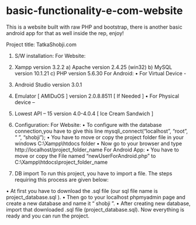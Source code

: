 # basic-functionality-e-com-website
This is a website built with raw PHP and bootstrap, there is another basic android app for that as well inside the rep, enjoy!
 
 
 Project title: TatkaShobji.com 

1. S/W installation:
For Website: 
 1. Xampp version 3.2.2
 a) Apache version 2.4.25 (win32)
 b) MySQL version 10.1.21
 c) PHP version 5.6.30
For Android:
• For Virtual Device -
1. Android Studio version 3.0.1
2. Emulator [ AMIDuOS ] version 2.0.8.8511 [ If Needed ]
• For Physical device –
1. Lowest API – 15 version 4.0-4.0.4 [ Ice Cream Sandwich ]
 
 2. Configuration:
For Website:
• To configure with the database connection,you have to give this line
 mysqli_connect(“localhost”, “root”, “ ”, “shobji”);
• You have to move or copy the project folder file in your windows
 C:\Xampp\htdocs folder
• Now go to your browser and type
 http://localhost/project_folder_name
For Android App:
• You have to move or copy the File named “newUserForAndroid.php” to
C:\Xampp\htdocs\project_folder_name
 3. DB import 
 To run this project, you have to import a file. The steps requiring this process are given 
below:
 
• At first you have to download the .sql file (our sql file name is
project_database.sql ).
• Then go to your localhost phpmyadmin page and create a new database 
and name it “ shobji ”. 
• After creating new database, import that downloaded .sql file 
(project_database.sql).
Now everything is ready and you can run the project.
